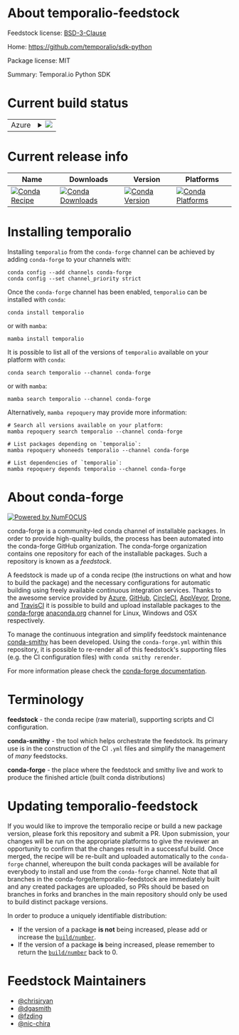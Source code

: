 About temporalio-feedstock
==========================

Feedstock license: [BSD-3-Clause](https://github.com/conda-forge/temporalio-feedstock/blob/main/LICENSE.txt)

Home: https://github.com/temporalio/sdk-python

Package license: MIT

Summary: Temporal.io Python SDK

Current build status
====================


<table>
    
  <tr>
    <td>Azure</td>
    <td>
      <details>
        <summary>
          <a href="https://dev.azure.com/conda-forge/feedstock-builds/_build/latest?definitionId=26408&branchName=main">
            <img src="https://dev.azure.com/conda-forge/feedstock-builds/_apis/build/status/temporalio-feedstock?branchName=main">
          </a>
        </summary>
        <table>
          <thead><tr><th>Variant</th><th>Status</th></tr></thead>
          <tbody><tr>
              <td>linux_64_python3.10.____cpython</td>
              <td>
                <a href="https://dev.azure.com/conda-forge/feedstock-builds/_build/latest?definitionId=26408&branchName=main">
                  <img src="https://dev.azure.com/conda-forge/feedstock-builds/_apis/build/status/temporalio-feedstock?branchName=main&jobName=linux&configuration=linux%20linux_64_python3.10.____cpython" alt="variant">
                </a>
              </td>
            </tr><tr>
              <td>linux_64_python3.11.____cpython</td>
              <td>
                <a href="https://dev.azure.com/conda-forge/feedstock-builds/_build/latest?definitionId=26408&branchName=main">
                  <img src="https://dev.azure.com/conda-forge/feedstock-builds/_apis/build/status/temporalio-feedstock?branchName=main&jobName=linux&configuration=linux%20linux_64_python3.11.____cpython" alt="variant">
                </a>
              </td>
            </tr><tr>
              <td>linux_64_python3.12.____cpython</td>
              <td>
                <a href="https://dev.azure.com/conda-forge/feedstock-builds/_build/latest?definitionId=26408&branchName=main">
                  <img src="https://dev.azure.com/conda-forge/feedstock-builds/_apis/build/status/temporalio-feedstock?branchName=main&jobName=linux&configuration=linux%20linux_64_python3.12.____cpython" alt="variant">
                </a>
              </td>
            </tr><tr>
              <td>linux_64_python3.13.____cp313</td>
              <td>
                <a href="https://dev.azure.com/conda-forge/feedstock-builds/_build/latest?definitionId=26408&branchName=main">
                  <img src="https://dev.azure.com/conda-forge/feedstock-builds/_apis/build/status/temporalio-feedstock?branchName=main&jobName=linux&configuration=linux%20linux_64_python3.13.____cp313" alt="variant">
                </a>
              </td>
            </tr><tr>
              <td>osx_64_python3.10.____cpython</td>
              <td>
                <a href="https://dev.azure.com/conda-forge/feedstock-builds/_build/latest?definitionId=26408&branchName=main">
                  <img src="https://dev.azure.com/conda-forge/feedstock-builds/_apis/build/status/temporalio-feedstock?branchName=main&jobName=osx&configuration=osx%20osx_64_python3.10.____cpython" alt="variant">
                </a>
              </td>
            </tr><tr>
              <td>osx_64_python3.11.____cpython</td>
              <td>
                <a href="https://dev.azure.com/conda-forge/feedstock-builds/_build/latest?definitionId=26408&branchName=main">
                  <img src="https://dev.azure.com/conda-forge/feedstock-builds/_apis/build/status/temporalio-feedstock?branchName=main&jobName=osx&configuration=osx%20osx_64_python3.11.____cpython" alt="variant">
                </a>
              </td>
            </tr><tr>
              <td>osx_64_python3.12.____cpython</td>
              <td>
                <a href="https://dev.azure.com/conda-forge/feedstock-builds/_build/latest?definitionId=26408&branchName=main">
                  <img src="https://dev.azure.com/conda-forge/feedstock-builds/_apis/build/status/temporalio-feedstock?branchName=main&jobName=osx&configuration=osx%20osx_64_python3.12.____cpython" alt="variant">
                </a>
              </td>
            </tr><tr>
              <td>osx_64_python3.13.____cp313</td>
              <td>
                <a href="https://dev.azure.com/conda-forge/feedstock-builds/_build/latest?definitionId=26408&branchName=main">
                  <img src="https://dev.azure.com/conda-forge/feedstock-builds/_apis/build/status/temporalio-feedstock?branchName=main&jobName=osx&configuration=osx%20osx_64_python3.13.____cp313" alt="variant">
                </a>
              </td>
            </tr>
          </tbody>
        </table>
      </details>
    </td>
  </tr>
</table>

Current release info
====================

| Name | Downloads | Version | Platforms |
| --- | --- | --- | --- |
| [![Conda Recipe](https://img.shields.io/badge/recipe-temporalio-green.svg)](https://anaconda.org/conda-forge/temporalio) | [![Conda Downloads](https://img.shields.io/conda/dn/conda-forge/temporalio.svg)](https://anaconda.org/conda-forge/temporalio) | [![Conda Version](https://img.shields.io/conda/vn/conda-forge/temporalio.svg)](https://anaconda.org/conda-forge/temporalio) | [![Conda Platforms](https://img.shields.io/conda/pn/conda-forge/temporalio.svg)](https://anaconda.org/conda-forge/temporalio) |

Installing temporalio
=====================

Installing `temporalio` from the `conda-forge` channel can be achieved by adding `conda-forge` to your channels with:

```
conda config --add channels conda-forge
conda config --set channel_priority strict
```

Once the `conda-forge` channel has been enabled, `temporalio` can be installed with `conda`:

```
conda install temporalio
```

or with `mamba`:

```
mamba install temporalio
```

It is possible to list all of the versions of `temporalio` available on your platform with `conda`:

```
conda search temporalio --channel conda-forge
```

or with `mamba`:

```
mamba search temporalio --channel conda-forge
```

Alternatively, `mamba repoquery` may provide more information:

```
# Search all versions available on your platform:
mamba repoquery search temporalio --channel conda-forge

# List packages depending on `temporalio`:
mamba repoquery whoneeds temporalio --channel conda-forge

# List dependencies of `temporalio`:
mamba repoquery depends temporalio --channel conda-forge
```


About conda-forge
=================

[![Powered by
NumFOCUS](https://img.shields.io/badge/powered%20by-NumFOCUS-orange.svg?style=flat&colorA=E1523D&colorB=007D8A)](https://numfocus.org)

conda-forge is a community-led conda channel of installable packages.
In order to provide high-quality builds, the process has been automated into the
conda-forge GitHub organization. The conda-forge organization contains one repository
for each of the installable packages. Such a repository is known as a *feedstock*.

A feedstock is made up of a conda recipe (the instructions on what and how to build
the package) and the necessary configurations for automatic building using freely
available continuous integration services. Thanks to the awesome service provided by
[Azure](https://azure.microsoft.com/en-us/services/devops/), [GitHub](https://github.com/),
[CircleCI](https://circleci.com/), [AppVeyor](https://www.appveyor.com/),
[Drone](https://cloud.drone.io/welcome), and [TravisCI](https://travis-ci.com/)
it is possible to build and upload installable packages to the
[conda-forge](https://anaconda.org/conda-forge) [anaconda.org](https://anaconda.org/)
channel for Linux, Windows and OSX respectively.

To manage the continuous integration and simplify feedstock maintenance
[conda-smithy](https://github.com/conda-forge/conda-smithy) has been developed.
Using the ``conda-forge.yml`` within this repository, it is possible to re-render all of
this feedstock's supporting files (e.g. the CI configuration files) with ``conda smithy rerender``.

For more information please check the [conda-forge documentation](https://conda-forge.org/docs/).

Terminology
===========

**feedstock** - the conda recipe (raw material), supporting scripts and CI configuration.

**conda-smithy** - the tool which helps orchestrate the feedstock.
                   Its primary use is in the construction of the CI ``.yml`` files
                   and simplify the management of *many* feedstocks.

**conda-forge** - the place where the feedstock and smithy live and work to
                  produce the finished article (built conda distributions)


Updating temporalio-feedstock
=============================

If you would like to improve the temporalio recipe or build a new
package version, please fork this repository and submit a PR. Upon submission,
your changes will be run on the appropriate platforms to give the reviewer an
opportunity to confirm that the changes result in a successful build. Once
merged, the recipe will be re-built and uploaded automatically to the
`conda-forge` channel, whereupon the built conda packages will be available for
everybody to install and use from the `conda-forge` channel.
Note that all branches in the conda-forge/temporalio-feedstock are
immediately built and any created packages are uploaded, so PRs should be based
on branches in forks and branches in the main repository should only be used to
build distinct package versions.

In order to produce a uniquely identifiable distribution:
 * If the version of a package **is not** being increased, please add or increase
   the [``build/number``](https://docs.conda.io/projects/conda-build/en/latest/resources/define-metadata.html#build-number-and-string).
 * If the version of a package **is** being increased, please remember to return
   the [``build/number``](https://docs.conda.io/projects/conda-build/en/latest/resources/define-metadata.html#build-number-and-string)
   back to 0.

Feedstock Maintainers
=====================

* [@chrisjryan](https://github.com/chrisjryan/)
* [@dgasmith](https://github.com/dgasmith/)
* [@fzding](https://github.com/fzding/)
* [@nic-chira](https://github.com/nic-chira/)

